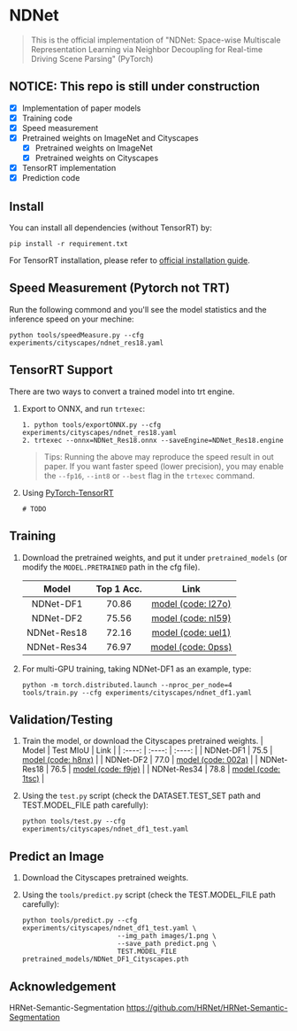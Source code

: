# NDNet
> This is the  official implementation of "NDNet: Space-wise Multiscale Representation Learning via Neighbor Decoupling for Real-time Driving Scene Parsing" (PyTorch)

## NOTICE: This repo is still under construction
- [x] Implementation of paper models
- [x] Training code
- [x] Speed measurement 
- [x] Pretrained weights on ImageNet and Cityscapes
    - [x] Pretrained weights on ImageNet
    - [x] Pretrained weights on Cityscapes
- [x] TensorRT implementation
- [x] Prediction code

## Install

You can install all dependencies (without TensorRT) by:
```
pip install -r requirement.txt
```

For TensorRT installation, please refer to [official installation guide](https://docs.nvidia.com/deeplearning/tensorrt/install-guide/index.html).

## Speed Measurement (Pytorch not TRT)
Run the following commond and you'll see the model statistics and the inference speed on your mechine:
```
python tools/speedMeasure.py --cfg experiments/cityscapes/ndnet_res18.yaml
```

## TensorRT Support
There are two ways to convert a trained model into trt engine.

1. Export to ONNX, and run `trtexec`:
   ```
   1. python tools/exportONNX.py --cfg experiments/cityscapes/ndnet_res18.yaml
   2. trtexec --onnx=NDNet_Res18.onnx --saveEngine=NDNet_Res18.engine
   ```
   > Tips: Running the above may reproduce the speed result in out paper. If you want faster speed (lower precision), you may enable the `--fp16`, `--int8` or `--best` flag in the `trtexec` command.
2. Using [PyTorch-TensorRT](https://www.runoob.com) 
   ```
   # TODO
   ```

## Training
1. Download the pretrained weights, and put it under `pretrained_models` (or modify the `MODEL.PRETRAINED` path in the cfg file).
   
   | Model | Top 1 Acc. | Link |
   | :----: | :----:  | :----: |
   | NDNet-DF1   | 70.86 | [model (code: l27o)](https://pan.baidu.com/s/1vvjtUmz5QcS61onunO8gqw) |
   | NDNet-DF2   | 75.56 | [model (code: nl59)](https://pan.baidu.com/s/1hbDVb2leNrNc7W5Jtl2edQ) |
   | NDNet-Res18 | 72.16 | [model (code: uel1)](https://pan.baidu.com/s/1DbPaxKED_S_0QnwYEec2ZA) |
   | NDNet-Res34 | 76.97 | [model (code: 0pss)](https://pan.baidu.com/s/1h44wjl9-_oJ-9ZzHnUdMnQ ) |


2. For multi-GPU training, taking NDNet-DF1 as an example, type:
   ```
   python -m torch.distributed.launch --nproc_per_node=4 tools/train.py --cfg experiments/cityscapes/ndnet_df1.yaml
   ```

## Validation/Testing
1. Train the model, or download the Cityscapes pretrained weights.
   | Model | Test MIoU | Link |
   | :----: | :----:  | :----: |
   | NDNet-DF1   | 75.5 | [model (code: h8nx)](https://pan.baidu.com/s/1ihWD4l9FOXzKzrVn3DFiyg) |
   | NDNet-DF2   | 77.0 | [model (code: 002a)](https://pan.baidu.com/s/1hOQecVXspbSvZIXO273SKw) |
   | NDNet-Res18 | 76.5 | [model (code: f9je)](https://pan.baidu.com/s/1O-7wWbQ_4O1ZROdrULeR2A) |
   | NDNet-Res34 | 78.8 | [model (code: 1tsc)](https://pan.baidu.com/s/1D34hLWqJlYwemRQOfqmm6Q) |

2. Using the `test.py` script (check the DATASET.TEST_SET path and TEST.MODEL_FILE path carefully):
   ```
   python tools/test.py --cfg experiments/cityscapes/ndnet_df1_test.yaml
   ```

## Predict an Image
1. Download the Cityscapes pretrained weights.

2. Using the `tools/predict.py` script (check the TEST.MODEL_FILE path carefully):
   ```
   python tools/predict.py --cfg experiments/cityscapes/ndnet_df1_test.yaml \
                           --img_path images/1.png \
                           --save_path predict.png \
                           TEST.MODEL_FILE pretrained_models/NDNet_DF1_Cityscapes.pth
   ```

## Acknowledgement
HRNet-Semantic-Segmentation <https://github.com/HRNet/HRNet-Semantic-Segmentation>
